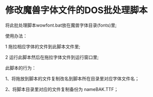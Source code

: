 # 修改魔兽字体文件的DOS批处理脚本
将此批处理脚本wowfont.bat放在魔兽字体目录(fonts)里;


使用办法：

1 拖拉相应字体的文件到此脚本文件里;

2 运行此脚本然后在拖拉字体文件到运行窗口里;

此脚本的行为：

1、将拖放到脚本的文件复制改名到脚本所在目录里对应字体文件名；

2、将脚本目录里对应的文件复制备份为 nameBAK.TTF；
